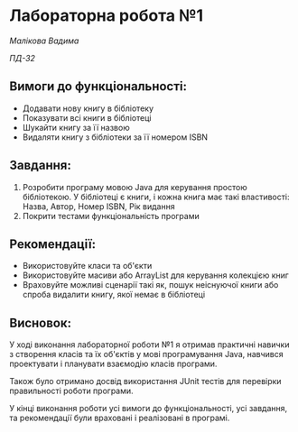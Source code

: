 # Лабораторна робота №1
*Малікова Вадима*

*ПД-32*

## Вимоги до функціональності:
* Додавати нову книгу в бібліотеку
* Показувати всі книги в бібліотеці
* Шукайти книгу за її назвою
* Видаляти книгу з бібліотеки за її номером ISBN

## Завдання:
1. Розробити програму мовою Java для керування простою бібліотекою. У бібліотеці є книги, і кожна книга має такі властивості: Назва, Автор, Номер ISBN, Рік видання
2. Покрити тестами функціональність програми

## Рекомендації:
* Використовуйте класи та об'єкти
* Використовуйте масиви або ArrayList для керування колекцією книг
* Враховуйте можливі сценарії такі як, пошук неіснуючої книги або спроба видалити книгу, якої немає в бібліотеці

## Висновок:
У ході виконання лабораторної роботи №1 я отримав практичні навички з створення класів та їх об'єктів у мові програмування Java, навчився проектувати і планувати взаємодію класів програми. 

Також було отримано досвід використання JUnit тестів для перевірки правильності роботи програми.

У кінці виконання роботи усі вимоги до функціональності, усі завдання, та рекомендації були враховані і реалізовані в програмі.